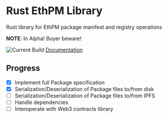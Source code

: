 # Rust EthPM Library

Rust library for EthPM package manifest and registry operations

**NOTE**: In Alpha! Buyer beware!

![Current Build](https://github.com/ethpm/ethpm-rs/workflows/Rust/badge.svg)
[Documentation](https://docs.rs/ethpm/)

## Progress
- [x] Implement full Package specification
- [x] Serialization/Deserialization of Package files to/from disk
- [ ] Serialization/Deserialization of Package files to/from IPFS
- [ ] Handle dependencies
- [ ] Interoperate with Web3 contracts library
